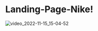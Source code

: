 # Landing-Page-Nike!

![video_2022-11-15_15-04-52](https://user-images.githubusercontent.com/110628541/201994168-92bc91fa-1ae1-4f97-97b3-b484d0ad2c56.gif)

